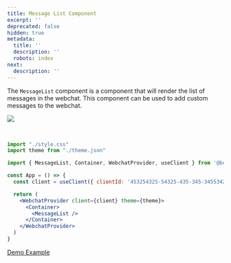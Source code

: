 ```yaml
---
title: Message List Component
excerpt: ''
deprecated: false
hidden: true
metadata:
  title: ''
  description: ''
  robots: index
next:
  description: ''
---
```

The `MessageList` component is a component that will render the list of messages in the webchat. This component can be used to add custom messages to the webchat.

![](https://files.readme.io/60e7480-image.png)

<br />

```jsx /MessageList/
import "./style.css"
import theme from "./theme.json"

import { MessageList, Container, WebchatProvider, useClient } from '@botpress/webchat'

const App = () => {
  const client = useClient({ clientId: '453254325-54325-435-345-345534253' })

  return (
    <WebchatProvider client={client} theme={theme}>
      <Container>
        <MessageList />
      </Container>
    </WebchatProvider>
  )
}
```

 [Demo Example](https://stackblitz.com/github/botpress/documentation-examples/tree/master/examples/webchat-react-message-list?embed=1&hideNavigation=1&view=both&file=src%2FApp.tsx)